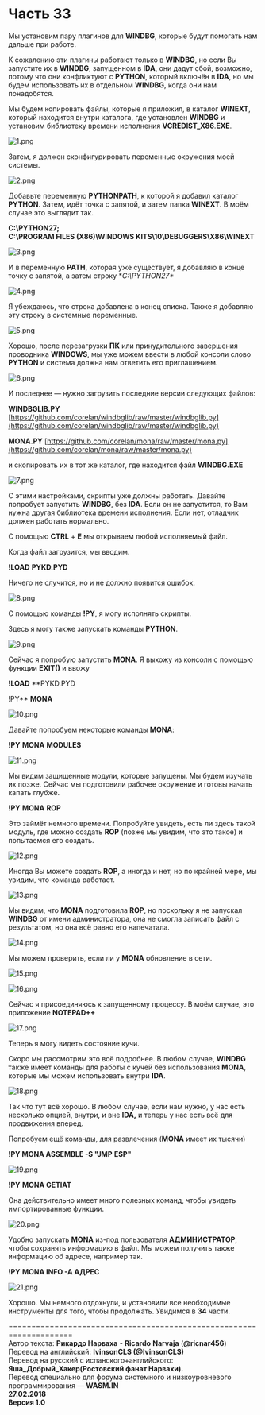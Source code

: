 # Часть 33

 Мы установим пару плагинов для **WINDBG**, которые будут помогать нам дальше при работе.  
  
К сожалению эти плагины работают только в **WINDBG**, но если Вы запустите их в **WINDBG**, запущенном в **IDA**, они дадут сбой, возможно, потому что они конфликтуют с **PYTHON**, который включён в **IDA**, но мы будем использовать их в отдельном **WINDBG**, когда они нам понадобятся.  
  
Мы будем копировать файлы, которые я приложил, в каталог **WINEXT**, который находится внутри каталога, где установлен **WINDBG** и установим библиотеку времени исполнения **VCREDIST\_X86**.**EXE**.  
  
![1.png](https://wasm.in/attachments/1-png.2707/)   
  
Затем, я должен сконфигурировать переменные окружения моей системы.  
  
![2.png](https://wasm.in/attachments/2-png.2708/)   
  
Добавьте переменную **PYTHONPATH**, к которой я добавил каталог **PYTHON**. Затем, идёт точка с запятой, и затем папка **WINEXT**. В моём случае это выглядит так.  
  
**C:\PYTHON27;**  
**C:\PROGRAM FILES \(X86\)\WINDOWS KITS\10\DEBUGGERS\X86\WINEXT**  
  
![3.png](https://wasm.in/attachments/3-png.2709/)   
  
И в переменную **PATH**, которая уже существует, я добавляю в конце точку с запятой, а затем строку **C:\PYTHON27\**  
  
![4.png](https://wasm.in/attachments/4-png.2710/)   
  
Я убеждаюсь, что строка добавлена в конец списка. Также я добавляю эту строку в системные переменные.  
  
![5.png](https://wasm.in/attachments/5-png.2711/)   
  
Хорошо, после перезагрузки **ПК** или принудительного завершения проводника **WINDOWS**, мы уже можем ввести в любой консоли слово **PYTHON** и система должна нам ответить его приглашением.  
  
![6.png](https://wasm.in/attachments/6-png.2712/)   
  
И последнее — нужно загрузить последние версии следующих файлов:  
  
**WINDBGLIB.PY** [https://github.com/corelan/windbglib/raw/master/windbglib.py](https://github.com/corelan/windbglib/raw/master/windbglib.py)  
  
**MONA.PY** [https://github.com/corelan/mona/raw/master/mona.py](https://github.com/corelan/mona/raw/master/mona.py)  
  
и скопировать их в тот же каталог, где находится файл **WINDBG.EXE**  
  
![7.png](https://wasm.in/attachments/7-png.2713/)   
  
С этими настройками, скрипты уже должны работать. Давайте попробует запустить **WINDBG**, без **IDA**. Если он не запустится, то Вам нужна другая библиотека времени исполнения. Если нет, отладчик должен работать нормально.  
  
С помощью **CTRL** + **E** мы открываем любой исполняемый файл.  
  
Когда файл загрузится, мы вводим.  
  
**!LOAD** **PYKD.PYD**  
  
Ничего не случится, но и не должно появится ошибок.  
  
![8.png](https://wasm.in/attachments/8-png.2714/)   
  
С помощью команды **!PY**, я могу исполнять скрипты.  
  
Здесь я могу также запускать команды **PYTHON**.  
  
![9.png](https://wasm.in/attachments/9-png.2715/)   
  
Сейчас я попробую запустить **MONA**. Я выхожу из консоли с помощью функции **EXIT\(\)** и ввожу  
  
**!LOAD** **PYKD.PYD  
  
!PY** **MONA**  
  
![10.png](https://wasm.in/attachments/10-png.2716/)   
  
Давайте попробуем некоторые команды **MONA**:  
  
**!PY** **MONA** **MODULES**  
  
![11.png](https://wasm.in/attachments/11-png.2717/)   
  
Мы видим защищенные модули, которые запущены. Мы будем изучать их позже. Сейчас мы подготовили рабочее окружение и готовы начать капать глубже.  
  
**!PY** **MONA** **ROP**  
  
Это займёт немного времени. Попробуйте увидеть, есть ли здесь такой модуль, где можно создать **ROP** \(позже мы увидим, что это такое\) и попытаемся его создать.  
  
![12.png](https://wasm.in/attachments/12-png.2718/)   
  
Иногда Вы можете создать **ROP**, а иногда и нет, но по крайней мере, мы увидим, что команда работает.  
  
![13.png](https://wasm.in/attachments/13-png.2719/)   
  
Мы видим, что **MONA** подготовила **ROP**, но поскольку я не запускал **WINDBG** от имени администратора, она не смогла записать файл с результатом, но она всё равно его напечатала.  
  
![14.png](https://wasm.in/attachments/14-png.2720/)   
  
Мы можем проверить, если ли у **MONA** обновление в сети.  
  
![15.png](https://wasm.in/attachments/15-png.2721/)   
  
![16.png](https://wasm.in/attachments/16-png.2722/)   
  
Сейчас я присоединяюсь к запущенному процессу. В моём случае, это приложение **NOTEPAD++**  
  
![17.png](https://wasm.in/attachments/17-png.2723/)   
  
Теперь я могу видеть состояние кучи.  
  
Скоро мы рассмотрим это всё подробнее. В любом случае, **WINDBG** также имеет команды для работы с кучей без использования **MONA**, которые мы можем использовать внутри **IDA**.  
  
![18.png](https://wasm.in/attachments/18-png.2724/)   
  
Так что тут всё хорошо. В любом случае, если нам нужно, у нас есть несколько опцией, внутри, и вне **IDA,** и теперь у нас есть всё для продвижения вперед.  
  
Попробуем ещё команды, для развлечения \(**MONA** имеет их тысячи\)  
  
**!PY MONA ASSEMBLE -S "JMP** **ESP"**  
  
![19.png](https://wasm.in/attachments/19-png.2725/)   
  
**!PY** **MONA GETIAT**  
  
Она действительно имеет много полезных команд, чтобы увидеть импортированные функции.  
  
![20.png](https://wasm.in/attachments/20-png.2726/)   
  
Удобно запускать **MONA** из-под пользователя **АДМИНИСТРАТОР**, чтобы сохранять информацию в файл. Мы можем получить также информацию об адресе, например так.  
  
**!PY** **MONA INFO -A АДРЕС**  
  
![21.png](https://wasm.in/attachments/21-png.2727/)   
  
  
Хорошо. Мы немного отдохнули, и установили все необходимые инструменты для того, чтобы продолжать. Увидимся в **34** части.  
  
====================================================================  
Автор текста: **Рикардо Нарваха** - **Ricardo** **Narvaja** \(**@ricnar456**\)  
Перевод на английский: **IvinsonCLS \(@IvinsonCLS\)**  
Перевод на русский с испанского+английского: **Яша\_Добрый\_Хакер\(Ростовский фанат Нарвахи\).**  
Перевод специально для форума системного и низкоуровневого программирования — **WASM.IN  
27.02.2018  
Версия 1.0**

